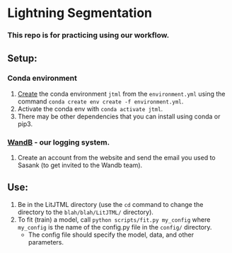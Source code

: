 # Lightning Segmentation

### This repo is for practicing using our workflow.



## Setup:

### Conda environment

1. [Create](https://docs.conda.io/projects/conda/en/latest/user-guide/tasks/manage-environments.html#creating-an-environment-from-an-environment-yml-file) the conda environment `jtml` from the `environment.yml` using the command `conda create env create -f environment.yml`.
2. Activate the conda env with `conda activate jtml`.
3. There may be other dependencies that you can install using conda or pip3.

### [WandB](https://wandb.ai/) - our logging system.

1. Create an account from the website and send the email you used to Sasank (to get invited to the Wandb team).

## Use:

1. Be in the LitJTML directory (use the `cd` command to change the directory to the `blah/blah/LitJTML/` directory).
2. To fit (train) a model, call `python scripts/fit.py my_config` where `my_config` is the name of the config.py file in the `config/` directory.
    - The config file should specify the model, data, and other parameters.
